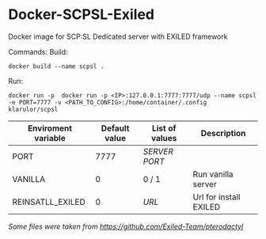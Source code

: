 # Docker-SCPSL-Exiled
Docker image for SCP:SL Dedicated server with EXILED framework

Commands:
  Build:
  ```
  docker build --name scpsl .
  ```
  Run:
  ```
  docker run -p  docker run -p <IP>:127.0.0.1:7777:7777/udp --name scpsl -e PORT=7777 -v <PATH_TO_CONFIG>:/home/container/.config klarulor/scpsl
  ```
| Enviroment variable | Default value | List of values | Description            |
|---------------------|---------------|----------------|------------------------|
| PORT                | 7777          | *SERVER PORT*  |                        |
| VANILLA             | 0             | 0 / 1          | Run vanilla server     |
| REINSATLL_EXILED    | 0             | *URL*          | Url for install EXILED |

*Some files were taken from https://github.com/Exiled-Team/pterodactyl*